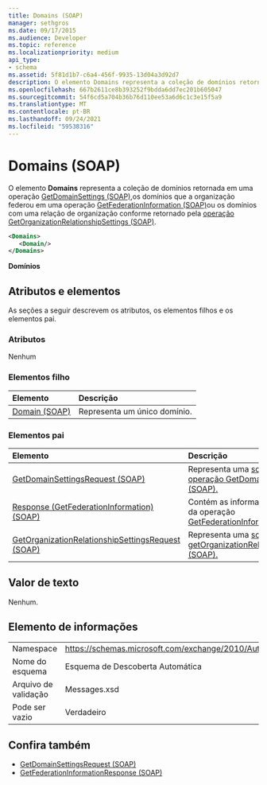 ```yaml
---
title: Domains (SOAP)
manager: sethgros
ms.date: 09/17/2015
ms.audience: Developer
ms.topic: reference
ms.localizationpriority: medium
api_type:
- schema
ms.assetid: 5f81d1b7-c6a4-456f-9935-13d04a3d92d7
description: O elemento Domains representa a coleção de domínios retornada em uma operação GetDomainSettings (SOAP), os domínios que a organização federou em uma operação GetFederationInformation (SOAP) ou os domínios com uma relação de organização, conforme retornado pela operação GetOrganizationRelationshipSettings (SOAP).
ms.openlocfilehash: 667b2611ce8b393252f9bdda6dd7ec201b605047
ms.sourcegitcommit: 54f6cd5a704b36b76d110ee53a6d6c1c3e15f5a9
ms.translationtype: MT
ms.contentlocale: pt-BR
ms.lasthandoff: 09/24/2021
ms.locfileid: "59538316"
---
```

# <a name="domains-soap"></a>Domains (SOAP)

O elemento **Domains** representa a coleção de domínios retornada em uma operação [GetDomainSettings (SOAP),](getdomainsettings-operation-soap.md)os domínios que a organização federou em uma operação [GetFederationInformation (SOAP)](getfederationinformation-operation-soap.md)ou os domínios com uma relação de organização conforme retornado pela [operação GetOrganizationRelationshipSettings (SOAP)](getorganizationrelationshipsettings-operation-soap.md).
  
```XML
<Domains>
   <Domain/>
</Domains>
```

 **Domínios**
## <a name="attributes-and-elements"></a>Atributos e elementos

As seções a seguir descrevem os atributos, os elementos filhos e os elementos pai.
  
### <a name="attributes"></a>Atributos

Nenhum
  
### <a name="child-elements"></a>Elementos filho

|**Elemento**|**Descrição**|
|:-----|:-----|
|[Domain (SOAP)](domain-soap.md) <br/> |Representa um único domínio.  <br/> |
   
### <a name="parent-elements"></a>Elementos pai

|**Elemento**|**Descrição**|
|:-----|:-----|
|[GetDomainSettingsRequest (SOAP)](getdomainsettingsrequest-soap.md) <br/> |Representa uma [solicitação de operação GetDomainSettings (SOAP).](getdomainsettings-operation-soap.md)  <br/> |
|[Response (GetFederationInformation) (SOAP)](response-getfederationinformationsoap.md) <br/> |Contém as informações de resposta da operação [GetFederationInformation (SOAP).](getfederationinformation-operation-soap.md)  <br/> |
|[GetOrganizationRelationshipSettingsRequest (SOAP)](getorganizationrelationshipsettingsrequest-soap.md) <br/> |Representa uma [solicitação getOrganizationRelationshipSettings (SOAP).](getorganizationrelationshipsettings-operation-soap.md)  <br/> |
   
## <a name="text-value"></a>Valor de texto

Nenhum.
  
## <a name="element-information"></a>Elemento de informações

|||
|:-----|:-----|
|Namespace  <br/> |https://schemas.microsoft.com/exchange/2010/Autodiscover  <br/> |
|Nome do esquema  <br/> |Esquema de Descoberta Automática  <br/> |
|Arquivo de validação  <br/> |Messages.xsd  <br/> |
|Pode ser vazio  <br/> |Verdadeiro  <br/> |
   
## <a name="see-also"></a>Confira também

- [GetDomainSettingsRequest (SOAP)](getdomainsettingsrequest-soap.md)  
- [GetFederationInformationResponse (SOAP)](getfederationinformationresponse-soap.md)

